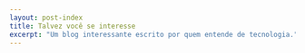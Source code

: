 ```yaml
---
layout: post-index 
title: Talvez você se interesse
excerpt: "Um blog interessante escrito por quem entende de tecnologia."
---
```

